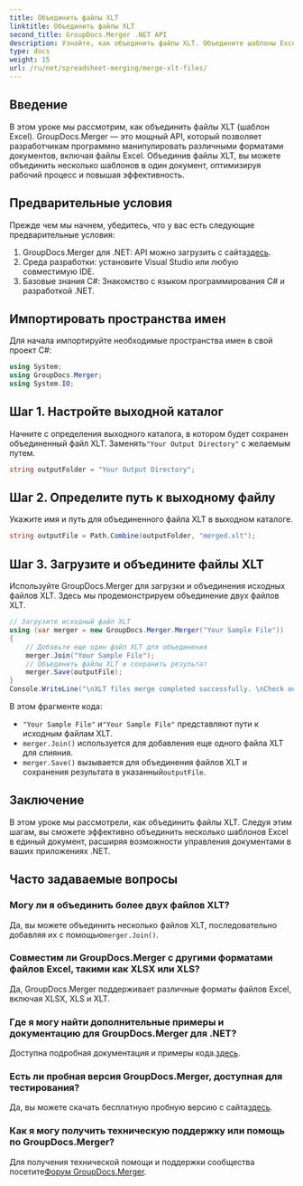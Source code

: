 ```yaml
---
title: Объединить файлы XLT
linktitle: Объединить файлы XLT
second_title: GroupDocs.Merger .NET API
description: Узнайте, как объединить файлы XLT. Объедините шаблоны Excel программно на C# с помощью этого пошагового руководства.
type: docs
weight: 15
url: /ru/net/spreadsheet-merging/merge-xlt-files/
---
```

## Введение
В этом уроке мы рассмотрим, как объединить файлы XLT (шаблон Excel). GroupDocs.Merger — это мощный API, который позволяет разработчикам программно манипулировать различными форматами документов, включая файлы Excel. Объединив файлы XLT, вы можете объединить несколько шаблонов в один документ, оптимизируя рабочий процесс и повышая эффективность.
## Предварительные условия
Прежде чем мы начнем, убедитесь, что у вас есть следующие предварительные условия:
1.  GroupDocs.Merger для .NET: API можно загрузить с сайта[здесь](https://releases.groupdocs.com/merger/net/).
2. Среда разработки: установите Visual Studio или любую совместимую IDE.
3. Базовые знания C#: Знакомство с языком программирования C# и разработкой .NET.

## Импортировать пространства имен
Для начала импортируйте необходимые пространства имен в свой проект C#:
```csharp
using System; 
using GroupDocs.Merger;
using System.IO;
```
## Шаг 1. Настройте выходной каталог
 Начните с определения выходного каталога, в котором будет сохранен объединенный файл XLT. Заменять`"Your Output Directory"` с желаемым путем.
```csharp
string outputFolder = "Your Output Directory";
```
## Шаг 2. Определите путь к выходному файлу
Укажите имя и путь для объединенного файла XLT в выходном каталоге.
```csharp
string outputFile = Path.Combine(outputFolder, "merged.xlt");
```
## Шаг 3. Загрузите и объедините файлы XLT
Используйте GroupDocs.Merger для загрузки и объединения исходных файлов XLT. Здесь мы продемонстрируем объединение двух файлов XLT.
```csharp
// Загрузите исходный файл XLT
using (var merger = new GroupDocs.Merger.Merger("Your Sample File"))
{
    // Добавьте еще один файл XLT для объединения
    merger.Join("Your Sample File");
    // Объединить файлы XLT и сохранить результат
    merger.Save(outputFile);
}
Console.WriteLine("\nXLT files merge completed successfully. \nCheck output in {0}", outputFolder);
```
В этом фрагменте кода:
- `"Your Sample File"` и`"Your Sample File"` представляют пути к исходным файлам XLT.
- `merger.Join()` используется для добавления еще одного файла XLT для слияния.
- `merger.Save()` вызывается для объединения файлов XLT и сохранения результата в указанный`outputFile`.

## Заключение
В этом уроке мы рассмотрели, как объединить файлы XLT. Следуя этим шагам, вы сможете эффективно объединить несколько шаблонов Excel в единый документ, расширяя возможности управления документами в ваших приложениях .NET.

## Часто задаваемые вопросы
### Могу ли я объединить более двух файлов XLT?
Да, вы можете объединить несколько файлов XLT, последовательно добавляя их с помощью`merger.Join()`.
### Совместим ли GroupDocs.Merger с другими форматами файлов Excel, такими как XLSX или XLS?
Да, GroupDocs.Merger поддерживает различные форматы файлов Excel, включая XLSX, XLS и XLT.
### Где я могу найти дополнительные примеры и документацию для GroupDocs.Merger для .NET?
 Доступна подробная документация и примеры кода.[здесь](https://reference.groupdocs.com/merger/net/).
### Есть ли пробная версия GroupDocs.Merger, доступная для тестирования?
 Да, вы можете скачать бесплатную пробную версию с сайта[здесь](https://releases.groupdocs.com/).
### Как я могу получить техническую поддержку или помощь по GroupDocs.Merger?
 Для получения технической помощи и поддержки сообщества посетите[Форум GroupDocs.Merger](https://forum.groupdocs.com/c/merger/32).